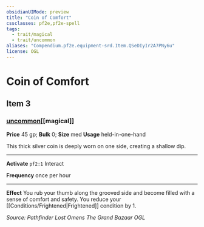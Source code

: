 ```yaml
---
obsidianUIMode: preview
title: "Coin of Comfort"
cssclasses: pf2e,pf2e-spell
tags:
  - trait/magical
  - trait/uncommon
aliases: "Compendium.pf2e.equipment-srd.Item.QSeDIyIr2A7PNy6u"
license: OGL
---
```

# Coin of Comfort
## Item 3
### [uncommon](uncommon "Uncommon Rarity Trait")[[magical]]


**Price** 45 gp; 
**Bulk** 0; **Size** med
**Usage** held-in-one-hand

This thick silver coin is deeply worn on one side, creating a shallow dip.

* * *

**Activate** `pf2:1` Interact

**Frequency** once per hour

* * *

**Effect** You rub your thumb along the grooved side and become filled with a sense of comfort and safety. You reduce your [[Conditions/Frightened|Frightened]] condition by 1.

*Source: Pathfinder Lost Omens The Grand Bazaar*
*OGL*